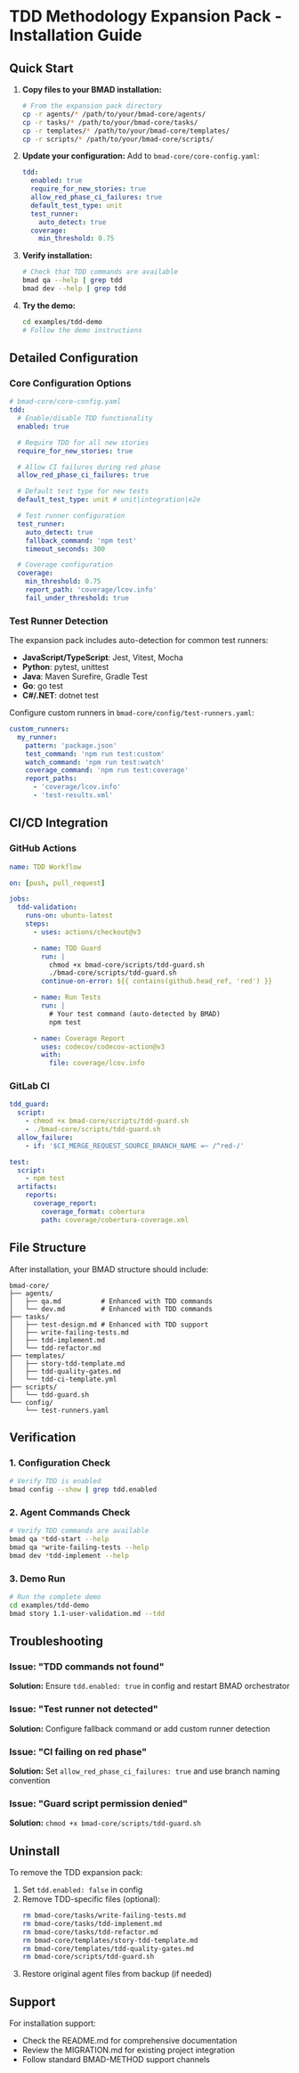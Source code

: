 # TDD Methodology Expansion Pack - Installation Guide

## Quick Start

1. **Copy files to your BMAD installation:**

   ```bash
   # From the expansion pack directory
   cp -r agents/* /path/to/your/bmad-core/agents/
   cp -r tasks/* /path/to/your/bmad-core/tasks/
   cp -r templates/* /path/to/your/bmad-core/templates/
   cp -r scripts/* /path/to/your/bmad-core/scripts/
   ```

2. **Update your configuration:**
   Add to `bmad-core/core-config.yaml`:

   ```yaml
   tdd:
     enabled: true
     require_for_new_stories: true
     allow_red_phase_ci_failures: true
     default_test_type: unit
     test_runner:
       auto_detect: true
     coverage:
       min_threshold: 0.75
   ```

3. **Verify installation:**

   ```bash
   # Check that TDD commands are available
   bmad qa --help | grep tdd
   bmad dev --help | grep tdd
   ```

4. **Try the demo:**
   ```bash
   cd examples/tdd-demo
   # Follow the demo instructions
   ```

## Detailed Configuration

### Core Configuration Options

```yaml
# bmad-core/core-config.yaml
tdd:
  # Enable/disable TDD functionality
  enabled: true

  # Require TDD for all new stories
  require_for_new_stories: true

  # Allow CI failures during red phase
  allow_red_phase_ci_failures: true

  # Default test type for new tests
  default_test_type: unit # unit|integration|e2e

  # Test runner configuration
  test_runner:
    auto_detect: true
    fallback_command: 'npm test'
    timeout_seconds: 300

  # Coverage configuration
  coverage:
    min_threshold: 0.75
    report_path: 'coverage/lcov.info'
    fail_under_threshold: true
```

### Test Runner Detection

The expansion pack includes auto-detection for common test runners:

- **JavaScript/TypeScript**: Jest, Vitest, Mocha
- **Python**: pytest, unittest
- **Java**: Maven Surefire, Gradle Test
- **Go**: go test
- **C#/.NET**: dotnet test

Configure custom runners in `bmad-core/config/test-runners.yaml`:

```yaml
custom_runners:
  my_runner:
    pattern: 'package.json'
    test_command: 'npm run test:custom'
    watch_command: 'npm run test:watch'
    coverage_command: 'npm run test:coverage'
    report_paths:
      - 'coverage/lcov.info'
      - 'test-results.xml'
```

## CI/CD Integration

### GitHub Actions

```yaml
name: TDD Workflow

on: [push, pull_request]

jobs:
  tdd-validation:
    runs-on: ubuntu-latest
    steps:
      - uses: actions/checkout@v3

      - name: TDD Guard
        run: |
          chmod +x bmad-core/scripts/tdd-guard.sh
          ./bmad-core/scripts/tdd-guard.sh
        continue-on-error: ${{ contains(github.head_ref, 'red') }}

      - name: Run Tests
        run: |
          # Your test command (auto-detected by BMAD)
          npm test

      - name: Coverage Report
        uses: codecov/codecov-action@v3
        with:
          file: coverage/lcov.info
```

### GitLab CI

```yaml
tdd_guard:
  script:
    - chmod +x bmad-core/scripts/tdd-guard.sh
    - ./bmad-core/scripts/tdd-guard.sh
  allow_failure:
    - if: '$CI_MERGE_REQUEST_SOURCE_BRANCH_NAME =~ /^red-/'

test:
  script:
    - npm test
  artifacts:
    reports:
      coverage_report:
        coverage_format: cobertura
        path: coverage/cobertura-coverage.xml
```

## File Structure

After installation, your BMAD structure should include:

```
bmad-core/
├── agents/
│   ├── qa.md          # Enhanced with TDD commands
│   └── dev.md         # Enhanced with TDD commands
├── tasks/
│   ├── test-design.md # Enhanced with TDD support
│   ├── write-failing-tests.md
│   ├── tdd-implement.md
│   └── tdd-refactor.md
├── templates/
│   ├── story-tdd-template.md
│   ├── tdd-quality-gates.md
│   └── tdd-ci-template.yml
├── scripts/
│   └── tdd-guard.sh
└── config/
    └── test-runners.yaml
```

## Verification

### 1. Configuration Check

```bash
# Verify TDD is enabled
bmad config --show | grep tdd.enabled
```

### 2. Agent Commands Check

```bash
# Verify TDD commands are available
bmad qa *tdd-start --help
bmad qa *write-failing-tests --help
bmad dev *tdd-implement --help
```

### 3. Demo Run

```bash
# Run the complete demo
cd examples/tdd-demo
bmad story 1.1-user-validation.md --tdd
```

## Troubleshooting

### Issue: "TDD commands not found"

**Solution:** Ensure `tdd.enabled: true` in config and restart BMAD orchestrator

### Issue: "Test runner not detected"

**Solution:** Configure fallback command or add custom runner detection

### Issue: "CI failing on red phase"

**Solution:** Set `allow_red_phase_ci_failures: true` and use branch naming convention

### Issue: "Guard script permission denied"

**Solution:** `chmod +x bmad-core/scripts/tdd-guard.sh`

## Uninstall

To remove the TDD expansion pack:

1. Set `tdd.enabled: false` in config
2. Remove TDD-specific files (optional):
   ```bash
   rm bmad-core/tasks/write-failing-tests.md
   rm bmad-core/tasks/tdd-implement.md
   rm bmad-core/tasks/tdd-refactor.md
   rm bmad-core/templates/story-tdd-template.md
   rm bmad-core/templates/tdd-quality-gates.md
   rm bmad-core/scripts/tdd-guard.sh
   ```
3. Restore original agent files from backup (if needed)

## Support

For installation support:

- Check the README.md for comprehensive documentation
- Review the MIGRATION.md for existing project integration
- Follow standard BMAD-METHOD support channels
